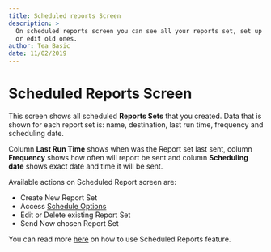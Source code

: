 ```yaml
---
title: Scheduled reports Screen
description: >
  On scheduled reports screen you can see all your reports set, set up new ones
  or edit old ones.
author: Tea Basic
date: 11/02/2019
---
```


# Scheduled Reports Screen

This screen shows all scheduled **Reports Sets** that you created. Data that is shown for each report set is: name, destination, last run time, frequency and scheduling date.

Column **Last Run Time** shows when was the Report set last sent, column **Frequency** shows how often will report be sent and column **Scheduling date** shows exact date and time it will be sent.

Available actions on Scheduled Report screen are:

* Create New Report Set
* Access [Schedule Options](settings-screen.md#schedule-options)
* Edit or Delete existing Report Set
* Send Now chosen Report Set

You can read more [here](scheduled-reports-screen.md#internal/how-to/scheduled-reports) on how to use Scheduled Reports feature.

